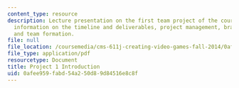 ```yaml
---
content_type: resource
description: Lecture presentation on the first team project of the course. Includes
  information on the timeline and deliverables, project management, brainstorming,
  and team formation.
file: null
file_location: /coursemedia/cms-611j-creating-video-games-fall-2014/0afee959fabd54a250d89d84516e8c8f_MITCMS_611JF14_Project1Intr.pdf
file_type: application/pdf
resourcetype: Document
title: Project 1 Introduction
uid: 0afee959-fabd-54a2-50d8-9d84516e8c8f
---
```

